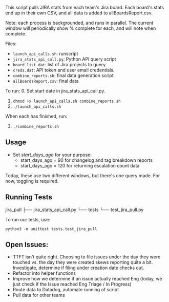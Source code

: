 This script pulls JIRA stats from each team's Jira board. Each board's stats end up in their own CSV, and all data is added to allBoardsReport.csv. 

Note: each process is backgrounded, and runs in parallel. The current window will periodically show % complete for each, and will note when complete.

Files:

- `launch_api_calls.sh`: runscript
- `jira_stats_api_call.py`: Python API query script
- `board_list.dat`: list of Jira projects to query
- `creds.dat`: API token and user email credentials.
- `combine_reports.sh`: final data generation script
- `allBoardsReport.csv`: final data

To run:
0. Set start date in jira_stats_api_call.py.
1. `chmod +x launch_api_calls.sh combine_reports.sh`
2. `./launch_api_calls.sh`

When each has finished, run:

3. `./combine_reports.sh`

## Usage

- Set *start_days_ago* for your purpose:
  - start_days_ago = 90 for changelog and tag breakdown reports
  - start_days_ago = 120 for returning escalation count data

Today, these use two different windows, but there's one query made. For now, toggling is required.

## Running Tests

jira_pull
├── jira_stats_api_call.py
└── tests
      └── test_jira_pull.py

To run our tests, use:

`python3 -m unittest tests.test_jira_pull`

## Open Issues:

- TTFT isn't quite right. Choosing to file issues under the day they were touched vs. the day they were created skews reporting quite a bit. Investigate, determine if filing under creation date checks out.
- Refactor into helper functions
- Improve how we determine if an issue actually reached Eng (today, we just check if the Issue reached Eng Triage / In Progress)
- Route data to Datadog, automate running of script
- Pull data for other teams
